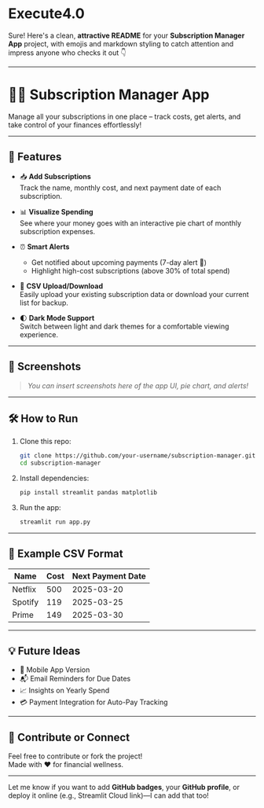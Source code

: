 # Execute4.0
Sure! Here's a clean, **attractive README** for your **Subscription Manager App** project, with emojis and markdown styling to catch attention and impress anyone who checks it out 👇

---

# 📅💸 Subscription Manager App

Manage all your subscriptions in one place – track costs, get alerts, and take control of your finances effortlessly!

---

## 🚀 Features

- 📥 **Add Subscriptions**  
  Track the name, monthly cost, and next payment date of each subscription.

- 📊 **Visualize Spending**  
  See where your money goes with an interactive pie chart of monthly subscription expenses.

- ⏰ **Smart Alerts**  
  - Get notified about upcoming payments (7-day alert 🚨)  
  - Highlight high-cost subscriptions (above 30% of total spend)

- 📂 **CSV Upload/Download**  
  Easily upload your existing subscription data or download your current list for backup.

- 🌓 **Dark Mode Support**  
  Switch between light and dark themes for a comfortable viewing experience.

---

## 📸 Screenshots

> _You can insert screenshots here of the app UI, pie chart, and alerts!_

---

## 🛠️ How to Run

1. Clone this repo:
   ```bash
   git clone https://github.com/your-username/subscription-manager.git
   cd subscription-manager
   ```

2. Install dependencies:
   ```bash
   pip install streamlit pandas matplotlib
   ```

3. Run the app:
   ```bash
   streamlit run app.py
   ```

---

## 📄 Example CSV Format

| Name       | Cost  | Next Payment Date |
|------------|-------|-------------------|
| Netflix    | 500   | 2025-03-20        |
| Spotify    | 119   | 2025-03-25        |
| Prime      | 149   | 2025-03-30        |

---

## 💡 Future Ideas

- 📱 Mobile App Version  
- 📬 Email Reminders for Due Dates  
- 📈 Insights on Yearly Spend  
- 💳 Payment Integration for Auto-Pay Tracking

---

## 🙌 Contribute or Connect

Feel free to contribute or fork the project!  
Made with ❤️ for financial wellness.

---

Let me know if you want to add **GitHub badges**, your **GitHub profile**, or deploy it online (e.g., Streamlit Cloud link)—I can add that too!
